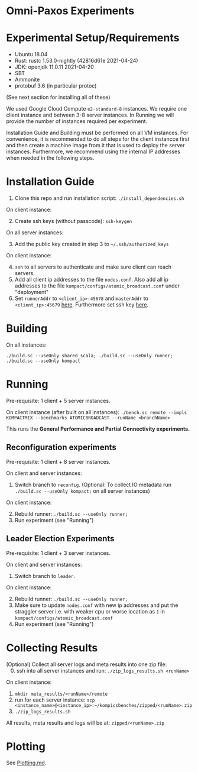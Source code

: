 Omni-Paxos Experiments
===========================================
# Experimental Setup/Requirements
- Ubuntu 18.04
- Rust: rustc 1.53.0-nightly (42816d61e 2021-04-24)
- JDK: openjdk 11.0.11 2021-04-20
- SBT
- Ammonite
- protobuf 3.6 (in particular protoc)

(See next section for installing all of these)

 We used Google Cloud Compute `e2-standard-8` instances. We require one client instance and between 3-8 server instances. In Running we will provide the number of instances required per experiment.

 Installation Guide and Building must be performed on all VM instances. For convenience, it is recommended to do all steps for the client instancce first and then create a machine image from it that is used to deploy the server instances. Furthermore, we recommend using the internal IP addresses when needed in the following steps.

# Installation Guide

1. Clone this repo and run installation script: `./install_dependencies.sh`

On client instance:

2. Create ssh keys (without passcode): `ssh-keygen` 

On all server instances:

3. Add the public key created in step 3 to `~/.ssh/authorized_keys`

On client instance:

4. `ssh` to all servers to authenticate and make sure client can reach servers.
5. Add all client ip addresses to the file `nodes.conf`. Also add all ip addresses to the file `kompact/configs/atomic_broadcast.conf` under "deployment"
6. Set `runnerAddr`  to `<client_ip>:45678` and `masterAddr` to `<client_ip>:45679` [here](https://github.com/anonsub0/kompicsbenches/blob/main/bench.sc#L18-L20). Furthermore set ssh key [here](https://github.com/anonsub0/kompicsbenches/blob/main/bench.sc#L326).

# Building
On all instances:

`./build.sc --useOnly shared_scala; ./build.sc --useOnly runner; ./build.sc --useOnly kompact`

# Running
Pre-requisite: 1 client + 5 server instances.

On client instance (after built on all instances):
`./bench.sc remote --impls KOMPACTMIX --benchmarks ATOMICBROADCAST --runName <branchName>`

This runs the **General Performance and Partial Connectivity experiments.**

## Reconfiguration experiments
Pre-requisite: 1 client + 8 server instances.

On client and server instances:
1. Switch branch to `reconfig`.
(Optional: To collect IO metadata run `./build.sc --useOnly kompact;` on all server instances)

On client instance:

2. Rebuild runner: `./build.sc --useOnly runner;`
3. Run experiment (see "Running")

## Leader Election Experiments
Pre-requisite: 1 client + 3 server instances.

On client and server instances:
1. Switch branch to `leader`.

On client instance:

2. Rebuild runner: `./build.sc --useOnly runner;`
3. Make sure to update `nodes.conf` with new ip addresses and put the straggler server i.e. with weaker cpu or worse location as `1` in `kompact/configs/atomic_broadcast.conf`
4. Run experiment (see "Running")

# Collecting Results
(Optional) Collect all server logs and meta results into one zip file: \
 &nbsp;&nbsp;&nbsp;0. ssh into all server instances and run: `./zip_logs_results.sh <runName>`

On client instance:
1. `mkdir meta_results/<runName>/remote `
2. run for each server instance: `scp <instance_name>@<instance_ip>:~/kompicsbenches/zipped/<runName>.zip`
3. `./zip_logs_results.sh`

All results, meta results and logs will be at: `zipped/<runName>.zip`

# Plotting
See [Plotting.md](https://github.com/anonsub0/kompicsbenches/blob/main/Plotting.md).